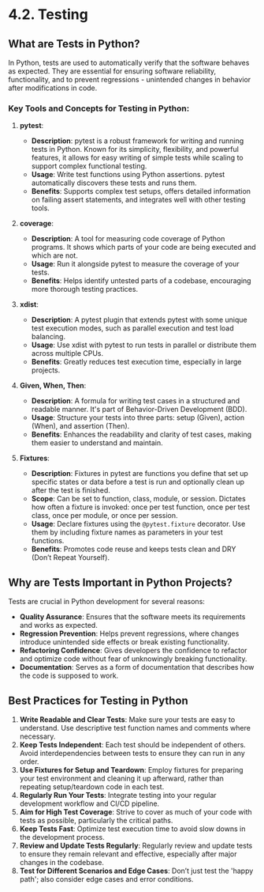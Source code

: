 # 4.2. Testing

## What are Tests in Python?

In Python, tests are used to automatically verify that the software behaves as expected. They are essential for ensuring software reliability, functionality, and to prevent regressions - unintended changes in behavior after modifications in code.

### Key Tools and Concepts for Testing in Python:

1. **pytest**:
   - **Description**: pytest is a robust framework for writing and running tests in Python. Known for its simplicity, flexibility, and powerful features, it allows for easy writing of simple tests while scaling to support complex functional testing.
   - **Usage**: Write test functions using Python assertions. pytest automatically discovers these tests and runs them.
   - **Benefits**: Supports complex test setups, offers detailed information on failing assert statements, and integrates well with other testing tools.

2. **coverage**:
   - **Description**: A tool for measuring code coverage of Python programs. It shows which parts of your code are being executed and which are not.
   - **Usage**: Run it alongside pytest to measure the coverage of your tests.
   - **Benefits**: Helps identify untested parts of a codebase, encouraging more thorough testing practices.

3. **xdist**:
   - **Description**: A pytest plugin that extends pytest with some unique test execution modes, such as parallel execution and test load balancing.
   - **Usage**: Use xdist with pytest to run tests in parallel or distribute them across multiple CPUs.
   - **Benefits**: Greatly reduces test execution time, especially in large projects.

4. **Given, When, Then**:
   - **Description**: A formula for writing test cases in a structured and readable manner. It's part of Behavior-Driven Development (BDD).
   - **Usage**: Structure your tests into three parts: setup (Given), action (When), and assertion (Then).
   - **Benefits**: Enhances the readability and clarity of test cases, making them easier to understand and maintain.

5. **Fixtures**:
   - **Description**: Fixtures in pytest are functions you define that set up specific states or data before a test is run and optionally clean up after the test is finished.
   - **Scope**: Can be set to function, class, module, or session. Dictates how often a fixture is invoked: once per test function, once per test class, once per module, or once per session.
   - **Usage**: Declare fixtures using the `@pytest.fixture` decorator. Use them by including fixture names as parameters in your test functions.
   - **Benefits**: Promotes code reuse and keeps tests clean and DRY (Don’t Repeat Yourself).

## Why are Tests Important in Python Projects?

Tests are crucial in Python development for several reasons:

- **Quality Assurance**: Ensures that the software meets its requirements and works as expected.
- **Regression Prevention**: Helps prevent regressions, where changes introduce unintended side effects or break existing functionality.
- **Refactoring Confidence**: Gives developers the confidence to refactor and optimize code without fear of unknowingly breaking functionality.
- **Documentation**: Serves as a form of documentation that describes how the code is supposed to work.

## Best Practices for Testing in Python

1. **Write Readable and Clear Tests**: Make sure your tests are easy to understand. Use descriptive test function names and comments where necessary.
2. **Keep Tests Independent**: Each test should be independent of others. Avoid interdependencies between tests to ensure they can run in any order.
3. **Use Fixtures for Setup and Teardown**: Employ fixtures for preparing your test environment and cleaning it up afterward, rather than repeating setup/teardown code in each test.
4. **Regularly Run Your Tests**: Integrate testing into your regular development workflow and CI/CD pipeline.
5. **Aim for High Test Coverage**: Strive to cover as much of your code with tests as possible, particularly the critical paths.
6. **Keep Tests Fast**: Optimize test execution time to avoid slow downs in the development process.
7. **Review and Update Tests Regularly**: Regularly review and update tests to ensure they remain relevant and effective, especially after major changes in the codebase.
8. **Test for Different Scenarios and Edge Cases**: Don’t just test the 'happy path'; also consider edge cases and error conditions.